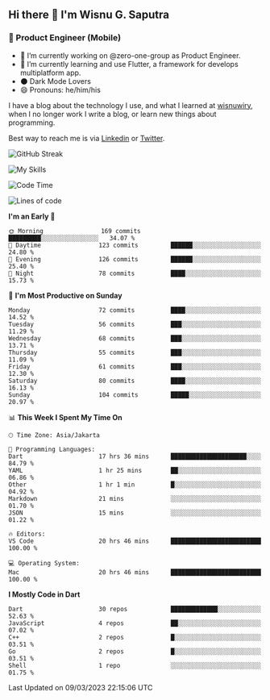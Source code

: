 ## Hi there 👋 I'm Wisnu G. Saputra

### :mobile_phone_off: Product Engineer (Mobile)

- 🔭 I’m currently working on @zero-one-group as Product Engineer.
- 🌱 I’m currently learning and use Flutter, a framework for develops multiplatform app.
- 🌑 Dark Mode Lovers
- 😄 Pronouns: he/him/his

I have a blog about the technology I use, and what I learned at [wisnuwiry](https://wisnuwiry.space/), when I no longer work I write a blog, or learn new things about programming.

Best way to reach me is via [Linkedin](https://www.linkedin.com/in/wisnu-saputra/) or [Twitter](https://twitter.com/wisnuwiry).

![GitHub Streak](https://streak-stats.demolab.com?user=wisnuwiry&theme=dark&hide_border=true)

![My Skills](https://skillicons.dev/icons?i=dart,flutter,kotlin,swift,js,css,neovim,git,linux&perline=5)

<!--START_SECTION:waka-->
![Code Time](http://img.shields.io/badge/Code%20Time-292%20hrs%2045%20mins-blue)

![Lines of code](https://img.shields.io/badge/From%20Hello%20World%20I%27ve%20Written-2.0%20million%20lines%20of%20code-blue)

**I'm an Early 🐤** 

```text
🌞 Morning                169 commits         █████████░░░░░░░░░░░░░░░░   34.07 % 
🌆 Daytime                123 commits         ██████░░░░░░░░░░░░░░░░░░░   24.80 % 
🌃 Evening                126 commits         ██████░░░░░░░░░░░░░░░░░░░   25.40 % 
🌙 Night                  78 commits          ████░░░░░░░░░░░░░░░░░░░░░   15.73 % 
```
📅 **I'm Most Productive on Sunday** 

```text
Monday                   72 commits          ████░░░░░░░░░░░░░░░░░░░░░   14.52 % 
Tuesday                  56 commits          ███░░░░░░░░░░░░░░░░░░░░░░   11.29 % 
Wednesday                68 commits          ███░░░░░░░░░░░░░░░░░░░░░░   13.71 % 
Thursday                 55 commits          ███░░░░░░░░░░░░░░░░░░░░░░   11.09 % 
Friday                   61 commits          ███░░░░░░░░░░░░░░░░░░░░░░   12.30 % 
Saturday                 80 commits          ████░░░░░░░░░░░░░░░░░░░░░   16.13 % 
Sunday                   104 commits         █████░░░░░░░░░░░░░░░░░░░░   20.97 % 
```


📊 **This Week I Spent My Time On** 

```text
🕑︎ Time Zone: Asia/Jakarta

💬 Programming Languages: 
Dart                     17 hrs 36 mins      █████████████████████░░░░   84.79 % 
YAML                     1 hr 25 mins        ██░░░░░░░░░░░░░░░░░░░░░░░   06.86 % 
Other                    1 hr 1 min          █░░░░░░░░░░░░░░░░░░░░░░░░   04.92 % 
Markdown                 21 mins             ░░░░░░░░░░░░░░░░░░░░░░░░░   01.70 % 
JSON                     15 mins             ░░░░░░░░░░░░░░░░░░░░░░░░░   01.22 % 

🔥 Editors: 
VS Code                  20 hrs 46 mins      █████████████████████████   100.00 % 

💻 Operating System: 
Mac                      20 hrs 46 mins      █████████████████████████   100.00 % 
```

**I Mostly Code in Dart** 

```text
Dart                     30 repos            █████████████░░░░░░░░░░░░   52.63 % 
JavaScript               4 repos             ██░░░░░░░░░░░░░░░░░░░░░░░   07.02 % 
C++                      2 repos             █░░░░░░░░░░░░░░░░░░░░░░░░   03.51 % 
Go                       2 repos             █░░░░░░░░░░░░░░░░░░░░░░░░   03.51 % 
Shell                    1 repo              ░░░░░░░░░░░░░░░░░░░░░░░░░   01.75 % 
```




 Last Updated on 09/03/2023 22:15:06 UTC
<!--END_SECTION:waka-->

